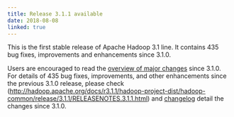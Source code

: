 ```yaml
---
title: Release 3.1.1 available
date: 2018-08-08
linked: true
---
```

<!---
  Licensed under the Apache License, Version 2.0 (the "License");
  you may not use this file except in compliance with the License.
  You may obtain a copy of the License at

   http://www.apache.org/licenses/LICENSE-2.0

  Unless required by applicable law or agreed to in writing, software
  distributed under the License is distributed on an "AS IS" BASIS,
  WITHOUT WARRANTIES OR CONDITIONS OF ANY KIND, either express or implied.
  See the License for the specific language governing permissions and
  limitations under the License. See accompanying LICENSE file.
-->

This is the first stable release of Apache Hadoop 3.1 line. It contains 435 bug fixes, improvements and enhancements since 3.1.0.

Users are encouraged to read the [overview of major changes](/docs/r3.1.1/index.html) since 3.1.0.
For details of 435 bug fixes, improvements, and other enhancements since the previous 3.1.0 release, 
please check (http://hadoop.apache.org/docs/r3.1.1/hadoop-project-dist/hadoop-common/release/3.1.1/RELEASENOTES.3.1.1.html)
 and [changelog](http://hadoop.apache.org/docs/r3.1.1/hadoop-project-dist/hadoop-common/release/3.1.1/CHANGES.3.1.1.html) 
 detail the changes since 3.1.0.




